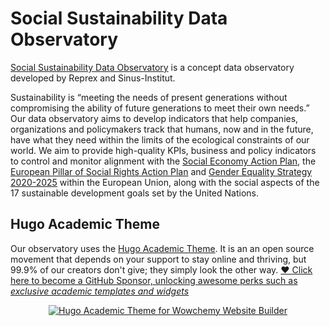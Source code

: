 # Social Sustainability Data Observatory

[Social Sustainability Data Observatory](https://social-dataobservatory-eu.netlify.app/) is a concept data observatory developed by Reprex and Sinus-Institut. 

Sustainability is “meeting the needs of present generations without compromising the ability of future generations to meet their own needs.” Our data observatory aims to develop indicators that help companies, organizations and policymakers track that humans, now and in the future, have what they need within the limits of the ecological constraints of our world. We aim to provide high-quality KPIs, business and policy indicators to control and monitor alignment with the [Social Economy Action Plan](https://ec.europa.eu/social/main.jsp?catId=1537&langId=en), the [European Pillar of Social Rights Action Plan](https://ec.europa.eu/info/strategy/priorities-2019-2024/economy-works-people/jobs-growth-and-investment/european-pillar-social-rights/european-pillar-social-rights-action-plan_en) and 
[Gender Equality Strategy 2020-2025](https://ec.europa.eu/info/policies/justice-and-fundamental-rights/gender-equality/gender-equality-strategy_en) within the European Union, along with the social aspects of the 17 sustainable development goals set by the United Nations. 


## Hugo Academic Theme

Our observatory uses the [Hugo Academic Theme](https://github.com/wowchemy/starter-hugo-academic). It is an an open source movement that depends on your support to stay online and thriving, but 99.9% of our creators don't give; they simply look the other way.  [❤️ Click here to become a GitHub Sponsor, unlocking awesome perks such as _exclusive academic templates and widgets_](https://github.com/sponsors/gcushen)

<p align="center"><a href="https://wowchemy.com/templates/" target="_blank" rel="noopener"><img src="https://wowchemy.com/uploads/readmes/academic_logo_200px.png" alt="Hugo Academic Theme for Wowchemy Website Builder"></a></p>


